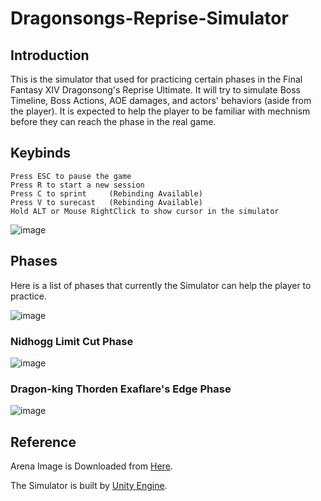 # Dragonsongs-Reprise-Simulator

## Introduction

This is the simulator that used for practicing certain phases in the Final Fantasy XIV Dragonsong's Reprise Ultimate. It will try to simulate Boss Timeline, Boss Actions, AOE damages, and actors' behaviors (aside from the player). It is expected to help the player to be familiar with mechnism before they can reach the phase in the real game.

## Keybinds
```
Press ESC to pause the game
Press R to start a new session
Press C to sprint     (Rebinding Available)
Press V to surecast   (Rebinding Available)
Hold ALT or Mouse RightClick to show cursor in the simulator
```
![image](https://user-images.githubusercontent.com/86433624/174454742-2fcd0998-3db4-4e4c-8bf3-77d5740d6188.png)

## Phases

Here is a list of phases that currently the Simulator can help the player to practice.

![image](https://user-images.githubusercontent.com/86433624/174454634-1e370167-61f4-45f3-87ef-afaa45bde31b.png)

### Nidhogg Limit Cut Phase
![image](https://user-images.githubusercontent.com/86433624/174454578-581ea233-2523-485d-b44a-10cd98c75ba8.png)

### Dragon-king Thorden Exaflare's Edge Phase
![image](https://user-images.githubusercontent.com/86433624/174454655-3e66fb96-c5f4-497e-b159-fcb8dd0890c4.png)

## Reference

Arena Image is Downloaded from [Here](https://github.com/kotarou3/ffxiv-arena-images).

The Simulator is built by [Unity Engine](https://unity.com/).
